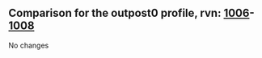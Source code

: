 ## Comparison for the outpost0 profile, rvn: [1006](https://github.com/PRO100KatYT/FortniteProfileRevisions/tree/main/profiles/outpost0/1006%20outpost0.json)-[1008](https://github.com/PRO100KatYT/FortniteProfileRevisions/tree/main/profiles/outpost0/1008%20outpost0.json)

No changes
